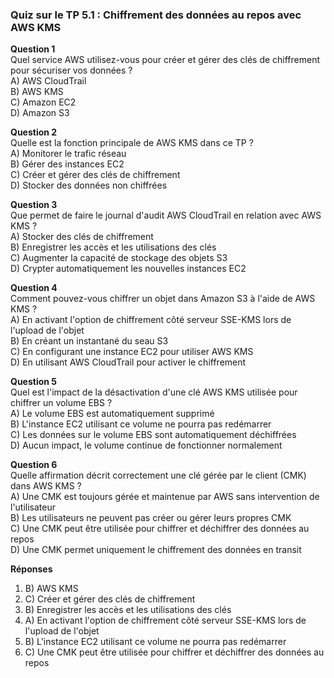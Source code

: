 ### Quiz sur le TP 5.1 : Chiffrement des données au repos avec AWS KMS

**Question 1**  
Quel service AWS utilisez-vous pour créer et gérer des clés de chiffrement pour sécuriser vos données ?  
A) AWS CloudTrail  
B) AWS KMS  
C) Amazon EC2  
D) Amazon S3

**Question 2**  
Quelle est la fonction principale de AWS KMS dans ce TP ?  
A) Monitorer le trafic réseau  
B) Gérer des instances EC2  
C) Créer et gérer des clés de chiffrement  
D) Stocker des données non chiffrées

**Question 3**  
Que permet de faire le journal d'audit AWS CloudTrail en relation avec AWS KMS ?  
A) Stocker des clés de chiffrement  
B) Enregistrer les accès et les utilisations des clés  
C) Augmenter la capacité de stockage des objets S3  
D) Crypter automatiquement les nouvelles instances EC2

**Question 4**  
Comment pouvez-vous chiffrer un objet dans Amazon S3 à l'aide de AWS KMS ?  
A) En activant l'option de chiffrement côté serveur SSE-KMS lors de l'upload de l'objet  
B) En créant un instantané du seau S3  
C) En configurant une instance EC2 pour utiliser AWS KMS  
D) En utilisant AWS CloudTrail pour activer le chiffrement

**Question 5**  
Quel est l'impact de la désactivation d'une clé AWS KMS utilisée pour chiffrer un volume EBS ?  
A) Le volume EBS est automatiquement supprimé  
B) L'instance EC2 utilisant ce volume ne pourra pas redémarrer  
C) Les données sur le volume EBS sont automatiquement déchiffrées  
D) Aucun impact, le volume continue de fonctionner normalement

**Question 6**  
Quelle affirmation décrit correctement une clé gérée par le client (CMK) dans AWS KMS ?  
A) Une CMK est toujours gérée et maintenue par AWS sans intervention de l'utilisateur  
B) Les utilisateurs ne peuvent pas créer ou gérer leurs propres CMK  
C) Une CMK peut être utilisée pour chiffrer et déchiffrer des données au repos  
D) Une CMK permet uniquement le chiffrement des données en transit

**Réponses**  
1. B) AWS KMS  
2. C) Créer et gérer des clés de chiffrement  
3. B) Enregistrer les accès et les utilisations des clés  
4. A) En activant l'option de chiffrement côté serveur SSE-KMS lors de l'upload de l'objet  
5. B) L'instance EC2 utilisant ce volume ne pourra pas redémarrer  
6. C) Une CMK peut être utilisée pour chiffrer et déchiffrer des données au repos

